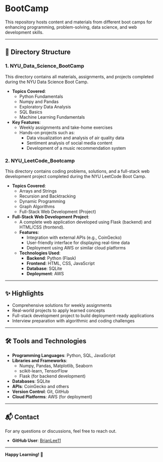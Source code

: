 # BootCamp

This repository hosts content and materials from different boot camps for enhancing programming, problem-solving, data science, and web development skills.

---

## 📂 Directory Structure

### 1. **NYU_Data_Science_BootCamp**
   This directory contains all materials, assignments, and projects completed during the NYU Data Science Boot Camp.

   - **Topics Covered**:
     - Python Fundamentals
     - Numpy and Pandas
     - Exploratory Data Analysis
     - SQL Basics
     - Machine Learning Fundamentals
   - **Key Features**:
     - Weekly assignments and take-home exercises
     - Hands-on projects such as:
       - Data visualization and analysis of air quality data
       - Sentiment analysis of social media content
       - Development of a music recommendation system

### 2. **NYU_LeetCode_Bootcamp**
   This directory contains coding problems, solutions, and a full-stack web development project completed during the NYU LeetCode Boot Camp.

   - **Topics Covered**:
     - Arrays and Strings
     - Recursion and Backtracking
     - Dynamic Programming
     - Graph Algorithms
     - Full-Stack Web Development (Project)
   - **Full-Stack Web Development Project**:
     - A complete web application developed using Flask (backend) and HTML/CSS (frontend).
     - **Features**:
       - Integration with external APIs (e.g., CoinGecko)
       - User-friendly interface for displaying real-time data
       - Deployment using AWS or similar cloud platforms
     - **Technologies Used**:
       - **Backend**: Python (Flask)
       - **Frontend**: HTML, CSS, JavaScript
       - **Database**: SQLite
       - **Deployment**: AWS

---

## ✨ Highlights

- Comprehensive solutions for weekly assignments
- Real-world projects to apply learned concepts
- Full-stack development project to build deployment-ready applications
- Interview preparation with algorithmic and coding challenges

---

## 🛠️ Tools and Technologies

- **Programming Languages**: Python, SQL, JavaScript
- **Libraries and Frameworks**:
  - Numpy, Pandas, Matplotlib, Seaborn
  - scikit-learn, TensorFlow
  - Flask (for backend development)
- **Databases**: SQLite
- **APIs**: CoinGecko and others
- **Version Control**: Git, GitHub
- **Cloud Platforms**: AWS (for deployment)


---

## 📬 Contact

For any questions or discussions, feel free to reach out.

- **GitHub User**: [BrianLee11](https://github.com/BrianLee11)

---

**Happy Learning! 🚀**
